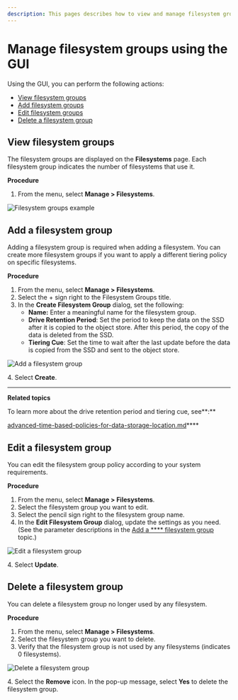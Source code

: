 ```yaml
---
description: This pages describes how to view and manage filesystem groups using the GUI.
---
```


# Manage filesystem groups using the GUI

Using the GUI, you can perform the following actions:

* [View filesystem groups](managing-filesystem-groups.md#view-filesystem-groups)
* [Add filesystem groups](managing-filesystem-groups.md#add-a-filesystem-group)
* [Edit filesystem groups](managing-filesystem-groups.md#edit-a-filesystem-group)
* [Delete a filesystem group](managing-filesystem-groups.md#delete-a-filesystem-group)

## View filesystem groups

The filesystem groups are displayed on the **Filesystems** page. Each filesystem group indicates the number of filesystems that use it.

**Procedure**

1. From the menu, select **Manage > Filesystems**.

![Filesystem groups example](../../.gitbook/assets/wmng\_view\_filesystem\_groups.png)

## Add a filesystem group

Adding a filesystem group is required when adding a filesystem. You can create more filesystem groups if you want to apply a different tiering policy on specific filesystems.

**Procedure**

1. From the menu, select **Manage > Filesystems**.
2. Select the + sign right to the Filesystem Groups title.
3. In the **Create Filesystem Group** dialog, set the following:
   * **Name:** Enter a meaningful name for the filesystem group.
   * **Drive Retention Period**: Set the period to keep the data on the SSD after it is copied to the object store. After this period, the copy of the data is deleted from the SSD.
   * **Tiering Cue**: Set the time to wait after the last update before the data is copied from the SSD and sent to the object store.

![Add a filesystem group](../../.gitbook/assets/wmng\_add\_fsg.gif)

4\. Select **Create**.

****

**Related topics**

To learn more about the drive retention period and tiering cue, see**:**

[advanced-time-based-policies-for-data-storage-location.md](../tiering/advanced-time-based-policies-for-data-storage-location.md "mention")****

## Edit a filesystem group

You can edit the filesystem group policy according to your system requirements.

**Procedure**

1. From the menu, select **Manage > Filesystems**.
2. Select the filesystem group you want to edit.
3. Select the pencil sign right to the filesystem group name.
4. In the **Edit Filesystem Group** dialog, update the settings as you need. (See the parameter descriptions in the [Add a **** filesystem group](managing-filesystem-groups.md#add-a-filesystem-group) topic.)

![Edit a filesystem group](../../.gitbook/assets/wmng\_edit\_fsg\_animated.gif)

4\. Select **Update**.

## Delete a filesystem group

You can delete a filesystem group no longer used by any filesystem.

**Procedure**

1. From the menu, select **Manage > Filesystems**.
2. Select the filesystem group you want to delete.
3. Verify that the filesystem group is not used by any filesystems (indicates 0 filesystems).

![Delete a filesystem group](../../.gitbook/assets/wmng\_delete\_fsg.png)

4\. Select the **Remove** icon. In the pop-up message, select **Yes** to delete the filesystem group.
